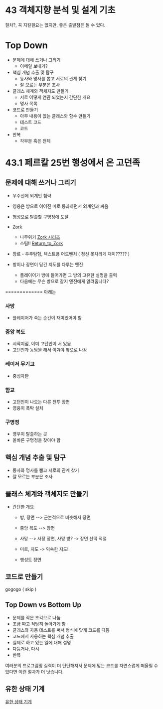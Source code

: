 
# 43 객체지향 분석 및 설계 기초

절차?, 꼭 지킬필요는 없지만, 좋은 출발점은 될 수 있다.


# Top Down

- 문제에 대해 쓰거나 그리기
  - 이메일 보내기?
- 핵심 개념 추출 및 탐구
  - 동사와 명사를 뽑고 서로의 관계 찾기
  - 잘 모르는 부분은 조사
- 클래스 체계와 객체지도 만들기
  - 서로 어떻게 연관 되었는지 간단한 개요
  - 명사 목록
- 코드로 만들기
  - 아무 내용이 없는 클래스와 함수 만들기
  - 테스트 코드
  - 코드
- 반복
  - 각부분 혹은 전체


# 43.1 페르칼 25번 행성에서 온 고던족

## 문제에 대해 쓰거나 그리기

- 우주선에 외계인 침략
- 영웅은 방으로 이어진 미로 통과하면서 외계인과 싸움
- 행성으로 탈출할 구명정에 도달

- [Zork](http://zorkonline.net/)
  - 나무위키 [Zork 시리즈](https://namu.wiki/w/Zork%20%EC%8B%9C%EB%A6%AC%EC%A6%88)
  - 스팀!! [Return_to_Zork](https://store.steampowered.com/app/585240/Return_to_Zork/)

- 장르 - 우주탐험, 텍스트용 어드벤처
         ( 정신 못차리게 재미????? )

- 방이나 장면이 담긴 지도를 다루는 엔진
  - 플레이어가 방에 들어가면 그 방의 고유한 설명을 출력
  - 다음에는 무슨 방으로 갈지 엔진에게 알려줍니다?

============= 아래는

### 사망

- 플레이어가 죽는 순간이 재미있어야 함

### 중앙 복도

- 시작지점, 이미 고던인이 서 있음
- 고던인과 농담을 해서 이겨야 앞으로 나감

### 레이저 무기고

- 중성자탄

### 함교

- 고던인이 나오는 다른 전투 장면
- 영웅이 폭탁 설치

### 구명정

- 영우이 탈출하는 곳
- 올바른 구명정을 찾아야 함





## 핵심 개념 추출 및 탐구

- 동사와 명사를 뽑고 서로의 관계 찾기
- 잘 모르는 부분은 조사



## 클래스 체계와 객체지도 만들기

- 간단한 개요
  - 방, 장면 --> 근본적으로 비슷해서 장면
  - 중앙 복도 --> 장면
  - 사망 --> 사장 장면, 사망 방? -> 장면 선택 적절

  - 미로, 지도 -> 익숙한 지도!

  - 행성도 장면


## 코드로 만들기

gogogo ( skip )


## Top Down vs Bottom Up

- 문제를 작은 조각으로 나눔
- 조금 짜고 적당히 돌아가게 함
- 클래스와 자동 테스트를 써서 형식에 맞게 코드를 다듬
- 코드에서 사용하는 핵심 개념 추출
- 실제로 하고 있는 일에 대해 설명
- 다듬거나, 다시
- 반복

여러분의 프로그램밍 실력이 더 탄탄해져서 문제에 맞는 코드를 자연스럽게 떠올릴 수 있다면 이런 절차가 더 낫습니다.


## 유한 상태 기계

[유한 상태 기계](https://ko.wikipedia.org/wiki/%EC%9C%A0%ED%95%9C_%EC%83%81%ED%83%9C_%EA%B8%B0%EA%B3%84)
